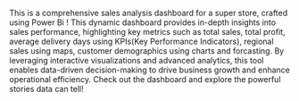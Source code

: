 This is a comprehensive sales analysis dashboard for a super store, crafted using Power Bi ! 
This dynamic dashboard provides in-depth insights into sales performance, highlighting key metrics such as total sales, total profit, average delivery days using KPIs(Key Performance Indicators), regional sales using maps, customer demographics using charts and forcasting. By leveraging interactive visualizations and advanced analytics, this tool enables data-driven decision-making to drive business growth and enhance operational efficiency. Check out the dashboard and explore the powerful stories data can tell!
